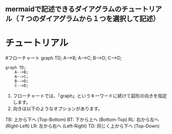 ## mermaidで記述できるダイアグラムのチュートリアル（７つのダイアグラムから１つを選択して記述）

# チュートリアル
#フローチャート
graph TD;
    A-->B;
    A-->C;
    B-->D;
    C-->D;
```mermaid
graph TD;
    A-->B;
    A-->C;
    B-->D;
    C-->D;
```
1. フローチャートでは、「graph」というキーワードに続けて図形の向きを指定します。
2. 向きは以下のようなオプションがあります。

TB: 上から下へ (Top-Bottom)
BT: 下から上へ (Bottom-Top)
RL: 右から左へ (Right-Left)
LR: 左から右へ (Left-Right)
TD: 同じく上から下へ (Top-Down)